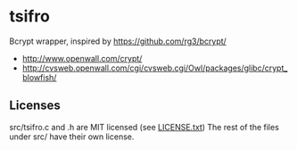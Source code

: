 
# tsifro

Bcrypt wrapper, inspired by https://github.com/rg3/bcrypt/

* http://www.openwall.com/crypt/
* http://cvsweb.openwall.com/cgi/cvsweb.cgi/Owl/packages/glibc/crypt_blowfish/


## Licenses

src/tsifro.c and .h are MIT licensed (see [LICENSE.txt](LICENSE.txt))
The rest of the files under src/ have their own license.


